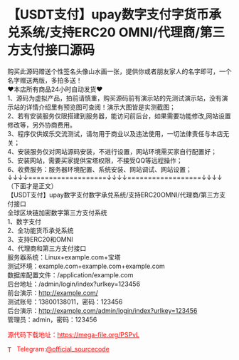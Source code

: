 # 【USDT支付】upay数字支付字货币承兑系统/支持ERC20 OMNI/代理商/第三方支付接口源码

购买此源码赠送个性签名头像山水画一张，提供你或者朋友家人的名字即可，一个名字赠送两版，多拍多送！<br>♥本店所有商品24小时自动发货♥<br>1、源码为虚拟产品，拍前请慎重，购买源码前有演示站的先测试演示站，没有演示站的详情介绍里有预览图可查阅！演示大图皆是实测截图；<br>2、若有安装服务仅限搭建到服务器，能访问前后台，如果需要功能修改,网站设置修改等，另外协商费用。<br>3、程序仅供娱乐交流测试，请勿用于商业以及违法使用，一切法律责任与本店无关；<br>4、安装服务仅对网站源码安装，不进行设置，网站环境需买家自行配置好；<br>5、安装网站，需要买家提供宝塔权限，不接受QQ等远程操作；<br>6、收费服务：服务器环境配置、系统安装、网站调试、网站设置；<br>↓↓↓↓===================↓↓↓↓==================↓↓↓↓<br>（下面才是正文）<br>【USDT支付】upay数字支付数字承兑系统/支持ERC20OMNI/代理商/第三方支付接口<br>全球区块链加密数字第三方支付系统<br>1、数字支付<br>2、全功能货币承兑系统<br>3、支持ERC20和OMNI<br>4、代理商和第三方支付接口<br>服务器系统：Linux+example.com+宝塔<br>测试环境：example.com+example.com+example.com<br>数据库配置文件：/application/example.com<br>后台地址：/admin/login/index?urlkey=123456<br>前台演示：http://example.com/<br>测试账号：13800138011，密码：123456<br>后台演示：http://example.com/admin/login/index?urlkey=123456<br>管理员：admin，密码：123456<br>


<p style="color: red;">源代码下载地址：<a href="https://mega-file.org/PSPvL" style="color: red;">https://mega-file.org/PSPvL</a></p><p style="color: red;"><img src="https://cdn-icons-png.flaticon.com/512/2111/2111646.png" alt="Telegram Icon" style="width: 16px; vertical-align: middle; margin-right: 5px;">Telegram:<a href="https://t.me/official_sourcecode" style="color: red;">@official_sourcecode</a></p>